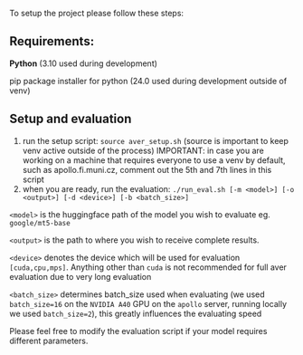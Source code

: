 To setup the project please follow these steps:
<h2>
Requirements:
</h2>

<b>Python</b> (3.10 used during development)

pip package installer for python (24.0 used during development outside of venv)

<h2>
Setup and evaluation
</h2>

1. run the setup script: `source aver_setup.sh` (source is important to keep venv active outside of the process) IMPORTANT: in case you are working on a machine that requires everyone to use a venv by default, such as apollo.fi.muni.cz, comment out the 5th and 7th lines in this script
2. when you are ready, run the evaluation: `./run_eval.sh [-m <model>] [-o <output>] [-d <device>] [-b <batch_size>]`

`<model>` is the huggingface path of the model you wish to evaluate eg. `google/mt5-base`

`<output>` is the path to where you wish to receive complete results.

`<device>` denotes the device which will be used for evaluation `[cuda,cpu,mps]`. Anything other than `cuda` is not recommended for full aver evaluation due to very long evaluation

`<batch_size>` determines batch_size used when evaluating (we used `batch_size=16` on the `NVIDIA A40` GPU on the `apollo` server, running locally we used `batch_size=2`), this greatly influences the evaluating speed

Please feel free to modify the evaluation script if your model requires different parameters.